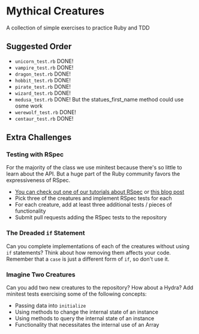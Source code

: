 # Mythical Creatures

A collection of simple exercises to practice Ruby and TDD

## Suggested Order

* `unicorn_test.rb`  DONE!
* `vampire_test.rb`  DONE!
* `dragon_test.rb`   DONE!
* `hobbit_test.rb`   DONE!
* `pirate_test.rb`   DONE!
* `wizard_test.rb`   DONE!
* `medusa_test.rb`   DONE! But the statues_first_name method could use osme work
* `werewolf_test.rb` DONE!
* `centaur_test.rb`  DONE!

## Extra Challenges

### Testing with RSpec

For the majority of the class we use minitest because there's so little to
learn about the API. But a huge part of the Ruby community favors the
expressiveness of RSpec.

* [You can check out one of our tutorials about RSpec](http://tutorials.jumpstartlab.com/topics/internal_testing/rspec_and_bdd.html)
or [this blog post](http://gregelizondo.github.io/2014/03/03/getting-started-with-rspec-and-unit-testing.html)
* Pick three of the creatures and implement RSpec tests for each
* For each creature, add at least three additional tests / pieces of functionality
* Submit pull requests adding the RSpec tests to the repository

### The Dreaded `if` Statement

Can you complete implementations of each of the creatures without using `if`
statements? Think about how removing them affects your code. Remember that
a `case` is just a different form of `if`, so don't use it.

### Imagine Two Creatures

Can you add two new creatures to the repository? How about a Hydra? Add minitest
tests exercising some of the following concepts:

* Passing data into `initialize`
* Using methods to change the internal state of an instance
* Using methods to query the internal state of an instance
* Functionality that necessitates the internal use of an Array
